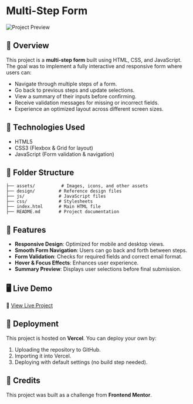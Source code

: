 # Multi-Step Form


![Project Preview](design/active-states-step-1.jpg)

## 🚀 Overview

This project is a **multi-step form** built using HTML, CSS, and JavaScript. The goal was to implement a fully interactive and responsive form where users can:

- Navigate through multiple steps of a form.
- Go back to previous steps and update selections.
- View a summary of their inputs before confirming.
- Receive validation messages for missing or incorrect fields.
- Experience an optimized layout across different screen sizes.

## 🔧 Technologies Used

- HTML5
- CSS3 (Flexbox & Grid for layout)
- JavaScript (Form validation & navigation)

## 📂 Folder Structure

```
├── assets/          # Images, icons, and other assets
├── design/         # Reference design files
├── js/             # JavaScript files
├── css/            # Stylesheets
├── index.html      # Main HTML file
├── README.md       # Project documentation
```

## 🎨 Features

- **Responsive Design**: Optimized for mobile and desktop views.
- **Smooth Form Navigation**: Users can go back and forth between steps.
- **Form Validation**: Checks for required fields and correct email format.
- **Hover & Focus Effects**: Enhances user experience.
- **Summary Preview**: Displays user selections before final submission.

## 🖥️ Live Demo

🔗 [View Live Project](https://multi-step-form-nine-black.vercel.app/)

## 🚀 Deployment

This project is hosted on **Vercel**. You can deploy your own by:

1. Uploading the repository to GitHub.
2. Importing it into Vercel.
3. Deploying with default settings (no build step needed).

## 📝 Credits

This project was built as a challenge from **Frontend Mentor**.

